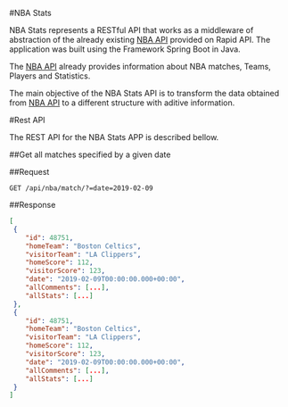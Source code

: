 #NBA Stats

NBA Stats represents a RESTful API that works as a middleware of abstraction of the already existing [NBA API](https://rapidapi.com/theapiguy/api/free-nba) provided on Rapid API.
The application was built using the Framework Spring Boot in Java.

The [NBA API](https://rapidapi.com/theapiguy/api/free-nba) already provides information about NBA matches, Teams, Players and Statistics.

The main objective of the NBA Stats API is to transform the data obtained from [NBA API](https://rapidapi.com/theapiguy/api/free-nba) to a different structure with aditive information.

#Rest API

The REST API for the NBA Stats APP is described bellow.

##Get all matches specified by a given date

##Request

```http
GET /api/nba/match/?=date=2019-02-09
```
##Response

```json
[
 {
    "id": 48751,
    "homeTeam": "Boston Celtics",
    "visitorTeam": "LA Clippers",
    "homeScore": 112,
    "visitorScore": 123,
    "date": "2019-02-09T00:00:00.000+00:00",
    "allComments": [...],
    "allStats": [...]
 },
 {
    "id": 48751,
    "homeTeam": "Boston Celtics",
    "visitorTeam": "LA Clippers",
    "homeScore": 112,
    "visitorScore": 123,
    "date": "2019-02-09T00:00:00.000+00:00",
    "allComments": [...],
    "allStats": [...]
 }
]
```



